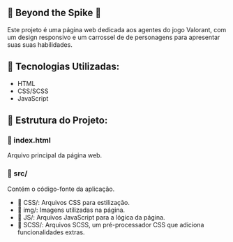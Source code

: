 ## 🔮 Beyond the Spike 🔮

Este projeto é uma página web dedicada aos agentes do jogo Valorant, com um design responsivo e um carrossel de de personagens para apresentar suas  suas habilidades. 

## 🎨 Tecnologias Utilizadas:

- HTML
- CSS/SCSS
- JavaScript

## 📁 Estrutura do Projeto:

### 📄 index.html

Arquivo principal da página web.

### 📁 src/

Contém o código-fonte da aplicação.

- 📁 CSS/: Arquivos CSS para estilização.
- 📁 img/: Imagens utilizadas na página. 
- 📁 JS/: Arquivos JavaScript para a lógica da página.
- 📁 SCSS/: Arquivos SCSS, um pré-processador CSS que adiciona funcionalidades extras.